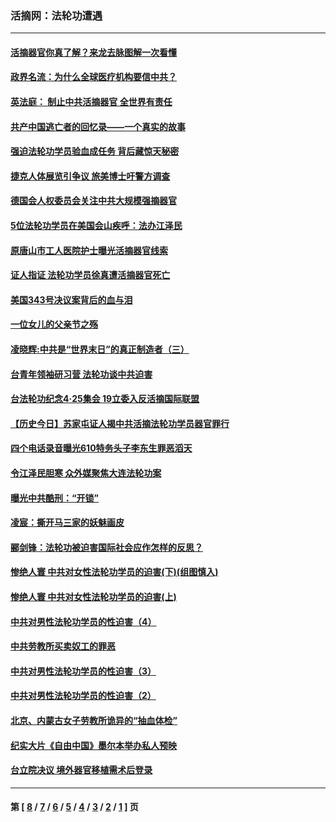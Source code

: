 ### 活摘网：法轮功遭遇
---
#### [活摘器官你真了解？来龙去脉图解一次看懂](../../pages/nf5881/n13013820.md?07250430) 
#### [政界名流：为什么全球医疗机构要信中共？](../../pages/nf5881/n11945479.md?07250430) 
#### [英法庭： 制止中共活摘器官 全世界有责任](../../pages/nf5881/n11330691.md?07250430) 
#### [共产中国逃亡者的回忆录——一个真实的故事](../../pages/nf5881/n10918649.md?07250430) 
#### [强迫法轮功学员验血成任务 背后藏惊天秘密](../../pages/nf5881/n4252384.md?07250430) 
#### [捷克人体展览引争议 旅美博士吁警方调查](../../pages/nf5881/n9429187.md?07250430) 
#### [德国会人权委员会关注中共大规模强摘器官](../../pages/nf5881/n8418950.md?07250430) 
#### [5位法轮功学员在美国会山疾呼：法办江泽民](../../pages/nf5881/n8101519.md?07250430) 
#### [原唐山市工人医院护士曝光活摘器官线索](../../pages/nf5881/n8076384.md?07250430) 
#### [证人指证 法轮功学员徐真遭活摘器官死亡](../../pages/nf5881/n8042467.md?07250430) 
#### [美国343号决议案背后的血与泪](../../pages/nf5881/n8020684.md?07250430) 
#### [一位女儿的父亲节之殇](../../pages/nf5881/n8014122.md?07250430) 
#### [凌晓辉:中共是“世界末日”的真正制造者（三）](../../pages/nf5881/n4210333.md?07250430) 
#### [台青年领袖研习营 法轮功谈中共迫害](../../pages/nf5881/n4141857.md?07250430) 
#### [台法轮功纪念4‧25集会 19立委入反活摘国际联盟](../../pages/nf5881/n4141821.md?07250430) 
#### [【历史今日】苏家屯证人揭中共活摘法轮功学员器官罪行](../../pages/nf5881/n4135912.md?07250430) 
#### [四个电话录音曝光610特务头子李东生罪恶滔天](../../pages/nf5881/n4040060.md?07250430) 
#### [令江泽民胆寒 众外媒聚焦大连法轮功案](../../pages/nf5881/n3932671.md?07250430) 
#### [曝光中共酷刑：“开锁”](../../pages/nf5881/n3889373.md?07250430) 
#### [凌宸：撕开马三家的妖魅画皮](../../pages/nf5881/n3849369.md?07250430) 
#### [郦剑锋：法轮功被迫害国际社会应作怎样的反思？](../../pages/nf5881/n3824560.md?07250430) 
#### [惨绝人寰 中共对女性法轮功学员的迫害(下)(组图慎入)](../../pages/nf5881/n3816285.md?07250430) 
#### [惨绝人寰 中共对女性法轮功学员的迫害(上)](../../pages/nf5881/n3815374.md?07250430) 
#### [中共对男性法轮功学员的性迫害（4）](../../pages/nf5881/n3769144.md?07250430) 
#### [中共劳教所买卖奴工的罪恶](../../pages/nf5881/n3769378.md?07250430) 
#### [中共对男性法轮功学员的性迫害（3）](../../pages/nf5881/n3768231.md?07250430) 
#### [中共对男性法轮功学员的性迫害（2）](../../pages/nf5881/n3767211.md?07250430) 
#### [北京、内蒙古女子劳教所诡异的“抽血体检”](../../pages/nf5881/n3753158.md?07250430) 
#### [纪实大片《自由中国》墨尔本举办私人预映](../../pages/nf5881/n3743337.md?07250430) 
#### [台立院决议 境外器官移植需术后登录](../../pages/nf5881/n3741520.md?07250430) 

---
#### 第 [ [8](./8.md?07250430) / [7](./7.md?07250430) / [6](./6.md?07250430) / [5](./5.md?07250430) / [4](./4.md?07250430) / [3](./3.md?07250430) / [2](./2.md?07250430) / [1](./1.md?07250430) ] 页
